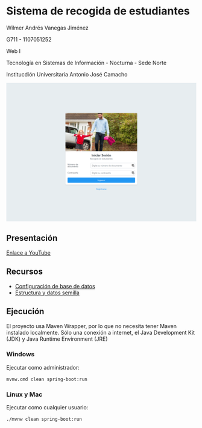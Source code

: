 # Sistema de recogida de estudiantes

Wilmer Andrés Vanegas Jiménez

G711 - 1107051252

Web I

Tecnología en Sistemas de Información - Nocturna - Sede Norte

Institucdión Universitaria Antonio José Camacho

![screenshot.png](https://github.com/angeldeejay/SchoolPickup/blob/master/screenshot.png?raw=true "Captura de pantalla")

## Presentación
[Enlace a YouTube](https://youtu.be/5rewxYp1DF4)

## Recursos

* [Configuración de base de datos](https://github.com/angeldeejay/SchoolPickup/blob/master/src/main/resources/application.properties)
* [Estructura y datos semilla](https://github.com/angeldeejay/SchoolPickup/blob/master/src/main/resources/sql/structure.sql)

## Ejecución
El proyecto usa Maven Wrapper, por lo que no necesita tener Maven instalado localmente. Sólo una conexión a internet, el Java Development Kit (JDK) y Java Runtime Environment (JRE)

### Windows
Ejecutar como administrador:
```
mvnw.cmd clean spring-boot:run
```

### Linux y Mac
Ejecutar como cualquier usuario:
```
./mvnw clean spring-boot:run
```
